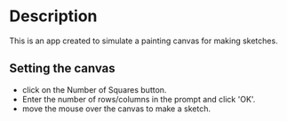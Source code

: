 # Description
This is an app created to simulate a painting canvas for making sketches. 
## Setting the canvas
* click on the Number of Squares button.
* Enter the number of rows/columns in the prompt and click 'OK'.
* move the mouse over the canvas to make a sketch.